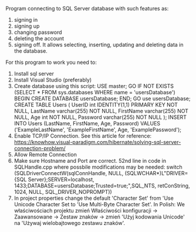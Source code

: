 Program connecting to SQL Server database with such features as:
1) signing in
2) signing up
3) changing password
4) deleting the account
5) signing off.
It allows selecting, inserting, updating and deleting data in the database.

For this program to work you need to:
1) Install sql server
2) Install Visual Studio (preferably)
3) Create database using this script:
    USE master;
    GO
    IF NOT EXISTS (SELECT * FROM sys.databases WHERE name = 'usersDatabase')
    BEGIN
    CREATE DATABASE usersDatabase;
    END;
    GO
    use usersDatabase; 
    CREATE TABLE Users (
	UserID int IDENTITY(1,1) PRIMARY KEY  NOT NULL,
    LastName varchar(255)  NOT NULL,
    FirstName varchar(255)  NOT NULL,
	Age int  NOT NULL,
    Password varchar(255)  NOT NULL
    );
   INSERT INTO Users (LastName, FirstName, Age, Password) VALUES ('ExampleLastName', 'ExampleFirstName', Age, 'ExamplePassword');
4) Enable TCP/IP Connection. See this article for reference: https://knowhow.visual-paradigm.com/hibernate/solving-sql-server-connection-problem/
5) Allow Remote Connection
6) Make sure Hostname and Port are correct. 52nd line in code in SQLHandle.cpp where possbile modifications may be needed: 
switch (SQLDriverConnectW(sqlConnHandle, NULL, (SQLWCHAR*)L"DRIVER={SQL Server};SERVER=localhost, 1433;DATABASE=usersDatabase;Trusted=true;",SQL_NTS, retConString, 1024, NULL, SQL_DRIVER_NOPROMPT))
7) In project properties change the default 'Character Set' from 'Use Unicode Character Set to 'Use Multi-Byte Character Set'. 
In Polish: We właściwościach projektu zmień Właściwości konfiguracji -> Zaawansowane -> Zestaw znaków -> zmień 'Użyj kodowania Unicode' na 'Używaj wielobajtowego zestawu znaków'.    
   
